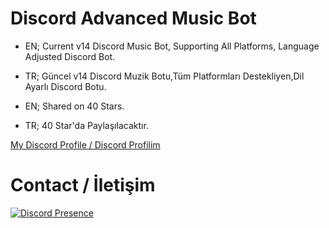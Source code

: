 # Discord Advanced Music Bot

- EN; Current v14 Discord Music Bot, Supporting All Platforms, Language Adjusted Discord Bot.

- TR; Güncel v14 Discord Muzik Botu,Tüm Platformları Destekliyen,Dil Ayarlı Discord Botu.

- EN; Shared on 40 Stars.
- TR; 40 Star'da Paylaşılacaktır.

[ My Discord Profile / Discord Profilim ](https://discord.com/users/928259219038302258)

# Contact / İletişim
[![Discord Presence](https://lanyard-profile-readme.vercel.app/api/928259219038302258?hideDiscrim=true)](https://discord.com/users/928259219038302258)

